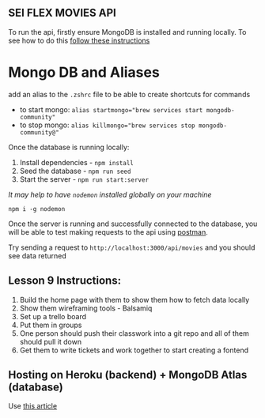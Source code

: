 ## SEI FLEX MOVIES API

To run the api, firstly ensure MongoDB is installed and running locally. To see how to do this [follow these instructions]('https://docs.mongodb.com/manual/installation/')

# Mongo DB and Aliases

add an alias to the `.zshrc` file to be able to create shortcuts for commands

- to start mongo: `alias startmongo="brew services start mongodb-community"`
- to stop mongo: `alias killmongo="brew services stop mongodb-community@"`

Once the database is running locally:

1. Install dependencies - `npm install`
2. Seed the database - `npm run seed`
3. Start the server - `npm run start:server`

<em>It may help to have `nodemon` installed globally on your machine</em>

`npm i -g nodemon`

Once the server is running and successfully connected to the database, you will be able to test making requests to the api using [postman]('https://www.postman.com/downloads/).

Try sending a request to `http://localhost:3000/api/movies` and you should see data returned

## Lesson 9 Instructions:

1. Build the home page with them to show them how to fetch data locally
2. Show them wireframing tools - Balsamiq
3. Set up a trello board
4. Put them in groups
5. One person should push their classwork into a git repo and all of them should pull it down
6. Get them to write tickets and work together to start creating a fontend

## Hosting on Heroku (backend) + MongoDB Atlas (database)

Use [this article](https://coding-boot-camp.github.io/full-stack/mongodb/deploy-with-heroku-and-mongodb-atlas)